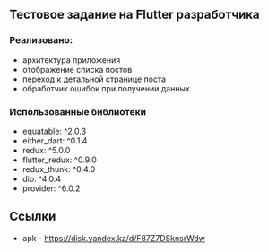 ## Тестовое задание на Flutter разработчика
### Реализовано:
- архитектура приложения
- отображение списка постов
- переход к детальной странице поста
- обработчик ошибок при получении данных

### Использованные библиотеки
- equatable: ^2.0.3
- either_dart: ^0.1.4
- redux: ^5.0.0
- flutter_redux: ^0.9.0
- redux_thunk: ^0.4.0
- dio: ^4.0.4
- provider: ^6.0.2

## Ссылки
- apk - https://disk.yandex.kz/d/F87Z7DSknsrWdw

